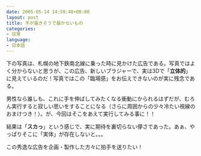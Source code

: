 ```yaml
---
date: 2005-05-14 14:59:40+00:00
layout: post
title: 手が届きそうで届かないもの
categories:
- 日常
language:
- 日本語
---
```


下の写真は、札幌の地下鉄南北線に乗った時に見かけた広告である。写真ではよく分からないと思うが、この広告、新しいブラジャーで、実は3Dで「**立体的**」に見えているのだ！写真ではこの「臨場感」をお伝えできないのが実に残念である。

男性なら誰しも、これに手を伸ばしてみたくなる衝動にかられるはずだが、むろん実行すると寂しい思いをすることになる（さらに周囲からの少々冷たい視線のおまけつき！）。が、今回はそこをあえて実行してみる事に！！

結果は「**スカっ**」という感じで、実に期待を裏切らない儚さであった。あぁ、やっぱりそこに「実体」が存在しないと。。。

この秀逸な広告を企画・製作した方々に拍手を送りたい！
